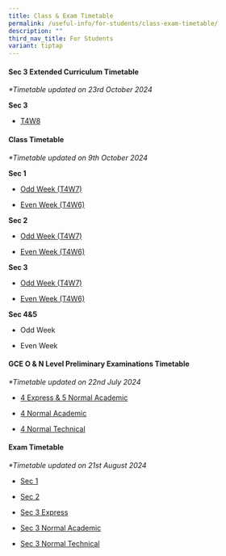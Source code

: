 ```yaml
---
title: Class & Exam Timetable
permalink: /useful-info/for-students/class-exam-timetable/
description: ""
third_nav_title: For Students
variant: tiptap
---
```

<h4><strong>Sec 3 Extended Curriculum Timetable</strong></h4>
<p><em>*Timetable updated on 23rd October 2024</em>
</p>
<p><strong>Sec 3</strong>
</p>
<ul data-tight="true" class="tight">
<li>
<p><a href="/files/Timetable/Sec 3 Extended Curriculum/2024_Class_Timetable_Sec3_extended.pdf" rel="noopener nofollow" target="_blank">T4W8</a>
</p>
</li>
</ul>
<h4><strong>Class Timetable</strong></h4>
<p><em>*Timetable updated on 9th October 2024</em>
</p>
<p><strong>Sec 1</strong>
</p>
<ul data-tight="true" class="tight">
<li>
<p><a href="/files/Timetable/AI Learning Fiesta/2024_T4W7_Learning_Fiesta_Sec_1.pdf" rel="noopener nofollow" target="_blank">Odd Week (T4W7)</a>
</p>
</li>
<li>
<p><a href="/files/Timetable/AI Learning Fiesta/2024_T4W6__script_check_Sec_1.pdf" rel="noopener nofollow" target="_blank">Even Week (T4W6)</a>
</p>
<p></p>
</li>
</ul>
<p><strong>Sec 2</strong>
</p>
<ul data-tight="true" class="tight">
<li>
<p><a href="/files/Timetable/AI Learning Fiesta/2024_T4W7_Learning_Fiesta_Sec_2.pdf" rel="noopener nofollow" target="_blank">Odd Week (T4W7)</a>
</p>
</li>
<li>
<p><a href="/files/Timetable/AI Learning Fiesta/2024_T4W6__script_check_Sec_2.pdf" rel="noopener nofollow" target="_blank">Even Week (T4W6)</a>
</p>
</li>
</ul>
<p></p>
<p><strong>Sec 3</strong>
</p>
<ul data-tight="true" class="tight">
<li>
<p><a href="/files/Timetable/AI Learning Fiesta/2024_T4W7_Learning_Fiesta_Sec_3.pdf" rel="noopener nofollow" target="_blank">Odd Week (T4W7)</a>
</p>
</li>
<li>
<p><a href="/files/Timetable/AI Learning Fiesta/2024_T4W6__script_check_Sec_3.pdf" rel="noopener nofollow" target="_blank">Even Week (T4W6)</a>
</p>
</li>
</ul>
<p></p>
<p><strong>Sec 4&amp;5</strong>
</p>
<ul data-tight="true" class="tight">
<li>
<p>Odd Week</p>
</li>
<li>
<p>Even Week</p>
</li>
</ul>
<p></p>
<h4><strong>GCE O &amp; N Level Preliminary Examinations Timetable</strong></h4>
<p><em>*Timetable updated on 22nd July 2024</em>
</p>
<ul data-tight="true" class="tight">
<li>
<p><a href="/files/Timetable/2024 Prelim Sem 2/AISS_2024_Prelims_4E5N.pdf" rel="noopener noreferrer nofollow" target="_blank">4 Express &amp; 5 Normal Academic</a>
</p>
</li>
<li>
<p><a href="/files/Timetable/2024 Prelim Sem 2/AISS_2024_Prelims_NA.pdf" rel="noopener noreferrer nofollow" target="_blank">4 Normal Academic</a>
</p>
</li>
<li>
<p><a href="/files/Timetable/2024 Prelim Sem 2/AISS_2024_Prelims_NT.pdf" rel="noopener noreferrer nofollow" target="_blank">4 Normal Technical</a>
</p>
</li>
</ul>
<h4><strong>Exam Timetable</strong></h4>
<p><em>*Timetable updated on 21st August 2024</em>
</p>
<ul data-tight="true" class="tight">
<li>
<p><a href="/files/Timetable/2024 EOY Timetables/2024_EOY_TT_Schedule_Sec1.pdf" rel="noopener nofollow" target="_blank">Sec 1</a>
</p>
</li>
<li>
<p><a href="/files/Timetable/2024 EOY Timetables/2024_EOY_TT_Schedule_Sec2new.pdf" rel="noopener nofollow" target="_blank">Sec 2</a>
</p>
</li>
<li>
<p><a href="/files/Timetable/2024 EOY Timetables/2024_EOY_TT_Schedule_Sec3E.pdf" rel="noopener nofollow" target="_blank">Sec 3 Express</a>
</p>
</li>
<li>
<p><a href="/files/Timetable/2024 EOY Timetables/2024_EOY_TT_Schedule_Sec3NA.pdf" rel="noopener nofollow" target="_blank">Sec 3 Normal Academic</a>
</p>
</li>
<li>
<p><a href="/files/Timetable/2024 EOY Timetables/2024_EOY_TT_Schedule_Sec3NT.pdf" rel="noopener nofollow" target="_blank">Sec 3 Normal Technical</a>
</p>
</li>
</ul>
<p></p>